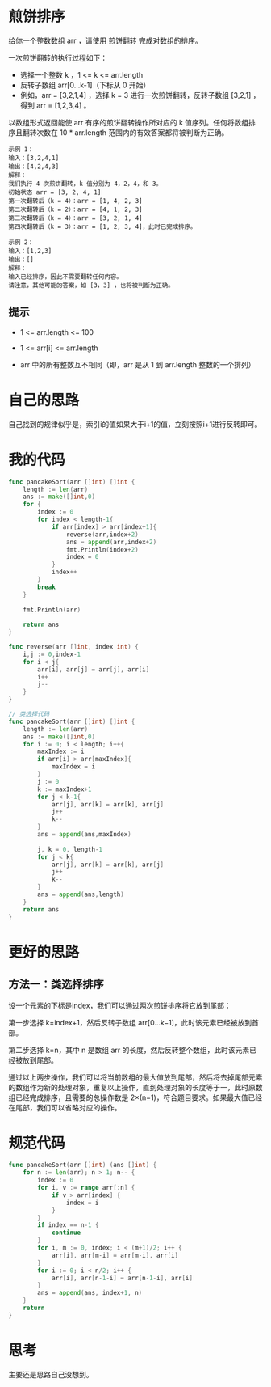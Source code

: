 # 煎饼排序

给你一个整数数组 arr ，请使用 煎饼翻转 完成对数组的排序。

一次煎饼翻转的执行过程如下：

- 选择一个整数 k ，1 <= k <= arr.length
- 反转子数组 arr[0...k-1]（下标从 0 开始）
- 例如，arr = [3,2,1,4] ，选择 k = 3 进行一次煎饼翻转，反转子数组 [3,2,1] ，得到 arr = [1,2,3,4] 。

以数组形式返回能使 arr 有序的煎饼翻转操作所对应的 k 值序列。任何将数组排序且翻转次数在 10 * arr.length 范围内的有效答案都将被判断为正确。

```
示例 1：
输入：[3,2,4,1]
输出：[4,2,4,3]
解释：
我们执行 4 次煎饼翻转，k 值分别为 4，2，4，和 3。
初始状态 arr = [3, 2, 4, 1]
第一次翻转后（k = 4）：arr = [1, 4, 2, 3]
第二次翻转后（k = 2）：arr = [4, 1, 2, 3]
第三次翻转后（k = 4）：arr = [3, 2, 1, 4]
第四次翻转后（k = 3）：arr = [1, 2, 3, 4]，此时已完成排序。 

示例 2：
输入：[1,2,3]
输出：[]
解释：
输入已经排序，因此不需要翻转任何内容。
请注意，其他可能的答案，如 [3，3] ，也将被判断为正确。
```

## 提示

- 1 <= arr.length <= 100

- 1 <= arr[i] <= arr.length

- arr 中的所有整数互不相同（即，arr 是从 1 到 arr.length 整数的一个排列）

  

# 自己的思路

自己找到的规律似乎是，索引i的值如果大于i+1的值，立刻按照i+1进行反转即可。

# 我的代码

```go
func pancakeSort(arr []int) []int {
    length := len(arr)
    ans := make([]int,0)
    for {
        index := 0
        for index < length-1{
            if arr[index] > arr[index+1]{
                reverse(arr,index+2)
                ans = append(arr,index+2)
                fmt.Println(index+2)
                index = 0
            }
            index++
        }
        break
    }
    
    fmt.Println(arr)
    
    return ans
}

func reverse(arr []int, index int) {
    i,j := 0,index-1
    for i < j{
        arr[i], arr[j] = arr[j], arr[i]
        i++
        j--
    }
}

// 类选择代码
func pancakeSort(arr []int) []int {
    length := len(arr)
    ans := make([]int,0)
    for i := 0; i < length; i++{
        maxIndex := i
        if arr[i] > arr[maxIndex]{
            maxIndex = i
        }
        j := 0
        k := maxIndex+1
        for j < k-1{
            arr[j], arr[k] = arr[k], arr[j]
            j++
            k--
        }
        ans = append(ans,maxIndex)
        
        j, k = 0, length-1
        for j < k{
            arr[j], arr[k] = arr[k], arr[j]
            j++
            k--
        }
        ans = append(ans,length)
    }
    return ans
}
```

# 更好的思路

## 方法一：类选择排序

设一个元素的下标是index，我们可以通过两次煎饼排序将它放到尾部：

第一步选择 k=index+1，然后反转子数组 arr[0...k−1]，此时该元素已经被放到首部。

第二步选择 k=n，其中 n 是数组 arr 的长度，然后反转整个数组，此时该元素已经被放到尾部。

通过以上两步操作，我们可以将当前数组的最大值放到尾部，然后将去掉尾部元素的数组作为新的处理对象，重复以上操作，直到处理对象的长度等于一，此时原数组已经完成排序，且需要的总操作数是 2×(n−1)，符合题目要求。如果最大值已经在尾部，我们可以省略对应的操作。

# 规范代码

```go
func pancakeSort(arr []int) (ans []int) {
    for n := len(arr); n > 1; n-- {
        index := 0
        for i, v := range arr[:n] {
            if v > arr[index] {
                index = i
            }
        }
        if index == n-1 {
            continue
        }
        for i, m := 0, index; i < (m+1)/2; i++ {
            arr[i], arr[m-i] = arr[m-i], arr[i]
        }
        for i := 0; i < n/2; i++ {
            arr[i], arr[n-1-i] = arr[n-1-i], arr[i]
        }
        ans = append(ans, index+1, n)
    }
    return
}
```

# 思考

主要还是思路自己没想到。


